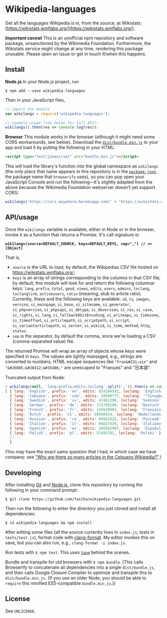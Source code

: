# Wikipedia-languages

Get all the languages Wikipedia is in, from the source, at Wikistats: [https://wikistats.wmflabs.org/](https://wikistats.wmflabs.org/).

***Important caveat*** This is an unofficial npm repository and software package, unsanctioned by the Wikimedia Foundation. Furthermore, the Wikistats service might change at any time, rendering this package unusable. Please open an issue or get in touch if/when this happens.

## Install

**Node.js** In your Node.js project, run
```
$ npm add --save wikipedia-languages
```
Then in your JavaScript files,
```js
// import the module
var wikilangs = require('wikipedia-languages');

// example usage (see below for full API):
wikilangs().then(res => console.log(res));
```

**Browser** This module works in the browser (although it might need some CORS workarounds, see below). Download the [`dist/bundle.min.js`](dist/bundle.min.js) to your app and load it by putting the following in your HTML:
```html
<script type="text/javascript" src="bundle.min.js"></script>
```

This will load the library's function into the global namespace as `wikilangs` (the only place that name appears in this repository is in the [`package.json`](package.json), the package name that `browserify` uses), so you can pop open your JavaScript Console and run the following—it's slightly adapted from the above because the Wikimedia Foundation webserver doesn't yet support CORS:
```js
wikilangs('https://cors-anywhere.herokuapp.com/' + 'https://wikistats.wmflabs.org/api.php?action=dump&table=wikipedias&format=csv').then(res => console.log(res));
```

## API/usage

Once the `wikilangs` variable is available, either in Node or in the browser, invoke it as a function that returns a Promise. It's call signature is:

**`wikilangs(source=DEFAULT_SOURCE, keys=DEFAULT_KEYS, sep=",") // => [Object]`**

That is,
- `source` is the URL to load; by default, the Wikipedias CSV file hosted on https://wikistats.wmflabs.org/;
- `keys` is an array of strings corresponding to the columns in that CSV file; by default, this module will look for and return the following columnar keys:  `lang`, `prefix`, `total`, `good`, `views`, `edits`, `users`, `admins`, `loclang`, `loclanglink`, `activeusers`, `ratio` (meaning, stub to article ratio). Currently, these and the following keys are available: `id`, `ts`,  `images`, `version`, `si_mainpage`, `si_base`, `si_sitename`, `si_generator`, `si_phpversion`, `si_phpsapi`, `si_dbtype`, `si_dbversion`, `si_rev`, `si_case`, `si_rights`, `si_lang`, `si_fallback8bitEncoding`, `si_writeapi`, `si_timezone`, `si_timeoffset`, `si_articlepath`, `si_scriptpath`, `si_script`, `si_variantarticlepath`, `si_server`, `si_wikiid`, `si_time`, `method`, `http`, `status`.
- `sep` is the separator, by default the comma, since we're loading a CSV (comma-separated value) file.

The returned Promise will wrap an array of objects whose keys were specified in `keys`. The values are lightly massaged, e.g., strings are converted to numbers, HTML escape sequences like `"Fran&#231;ais"` and `"&#26085;&#26412;&#35486;"` are unescaped to "Français" and "日本語".

Truncated output from Node:
```js
> wikilangs(null, 'lang;prefix;edits;loclang'.split(';')).then(x => console.log(x));
[ { lang: 'English', prefix: 'en', edits: 824284542, loclang: 'English' },
  { lang: 'Cebuano', prefix: 'ceb', edits: 20990777, loclang: '"Sinugboanong Binisaya"' },
  { lang: 'Swedish', prefix: 'sv', edits: 42461390, loclang: 'Svenska' },
  { lang: 'German', prefix: 'de', edits: 173796206, loclang: 'Deutsch' },
  { lang: 'French', prefix: 'fr', edits: 145639901, loclang: 'Français' },
  { lang: 'Dutch', prefix: 'nl', edits: 50968414, loclang: 'Nederlands' },
  { lang: 'Russian', prefix: 'ru', edits: 90981026, loclang: 'Русский' },
  { lang: 'Italian', prefix: 'it', edits: 94827439, loclang: 'Italiano' },
  { lang: 'Spanish', prefix: 'es', edits: 105583907, loclang: 'Español' },
  { lang: 'Polish', prefix: 'pl', edits: 52493781, loclang: 'Polski' },
  //...
  ]
```

(You may have the exact same question that I had, in which case we have company: see ["Why are there so many articles in the Cebuano Wikipedia?"](https://www.quora.com/Why-are-there-so-many-articles-in-the-Cebuano-language-on-Wikipedia).)

## Developing

After installing [Git](https://git-scm.com/) and [Node.js](https://nodejs.org/), clone this repository by running the following in your command prompt:
```
$ git clone https://github.com/fasiha/wikipedia-languages.git
```
Then run the following to enter the directory you just cloned and install all dependencies:
```
$ cd wikipedia-languages && npm install
```

After editing some files (all the source currently lives in `index.js`, tests in `tests/test.js`), format code with [clang-format](https://clang.llvm.org/docs/ClangFormat.html). My editor invokes this on save, but you can also run, e.g., `clang-format -i index.js`.

Run tests with `$ npm test`. This uses [`tape`](https://github.com/substack/tape) behind the scenes.

Bundle and transpile for old browsers with `$ npm bundle`. (This calls Browserify to concatenate all dependencies into a single `dist/bundle.js`, and then calls Google Closure Compiler to optimize and transpile this to `dist/bundle.min.js`. (If you use an older Node, you should be able to `require` this minified ES5-compatible `bundle.min.js`.))

## License

See `UNLICENSE`.